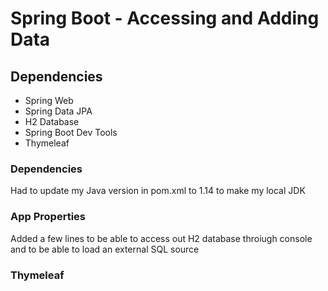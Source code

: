 # Spring Boot - Accessing and Adding Data

## Dependencies
* Spring Web
* Spring Data JPA
* H2 Database
* Spring Boot Dev Tools
* Thymeleaf

### Dependencies

Had to update my Java version in pom.xml to 1.14 to make my local JDK

### App Properties

Added a few lines to be able to access out H2 database throiugh console and to be able to load an external SQL source

### Thymeleaf

